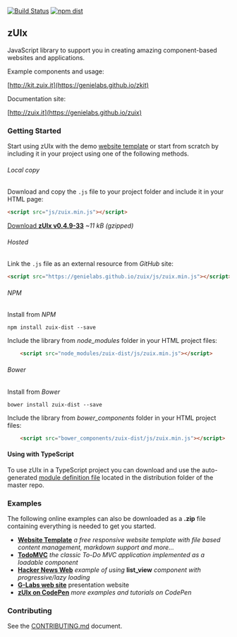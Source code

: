  [![Build Status](https://travis-ci.org/genielabs/zuix.svg?branch=master)](https://travis-ci.org/genielabs/zuix)
 [![npm dist](https://badge.fury.io/js/zuix-dist.svg)](https://badge.fury.io/js/zuix-dist)

## zUIx

JavaScript library to support you in creating amazing component-based
websites and applications.

Example components and usage:

[http://kit.zuix.it](https://genielabs.github.io/zkit)

Documentation site:

[http://zuix.it](https://genielabs.github.io/zuix)


### Getting Started

Start using zUIx with the demo [website template](https://github.com/genielabs/zuix-web-template)
or start from scratch by including it in your project using one of the following methods.

###### Local copy

Download and copy the `.js` file to your project folder and include it in your HTML page:

```html
<script src="js/zuix.min.js"></script>
```

[Download **zUIx v0.4.9-33**](https://genielabs.github.io/zuix/js/zuix.min.js)
*~11 kB (gzipped)*

###### Hosted

Link the `.js` file as an external resource from *GitHub* site:

```html
<script src="https://genielabs.github.io/zuix/js/zuix.min.js"></script>
```

###### NPM

Install from *NPM*

    npm install zuix-dist --save

Include the library from *node_modules* folder in your HTML project files:

```html
    <script src="node_modules/zuix-dist/js/zuix.min.js"></script>
```

###### Bower

Install from *Bower*

    bower install zuix-dist --save

Include the library from *bower_components* folder in your HTML project files:

```html
    <script src="bower_components/zuix-dist/js/zuix.min.js"></script>
```

#### Using with TypeScript

To use zUIx in a TypeScript project you can download and use the auto-generated
[module definition file](https://raw.githubusercontent.com/genielabs/zuix/master/dist/ts/zuix.d.ts)
located in the distribution folder of the master repo.

### Examples

The following online examples can also be downloaded as a **.zip** file
containing everything is needed to get you started.

- [**Website Template**](https://genielabs.github.io/zuix-web-template/)
*a free responsive website template with file based content management, markdown support and more...*
- [**TodoMVC**](https://genielabs.github.io/zuix-todomvc)
*the classic To-Do MVC application implemented as a loadable component*
- [**Hacker News Web**](https://genielabs.github.io/zuix-hackernews)
*example of using* **list_view** *component with progressive/lazy loading*
- [**G-Labs web site**](https://genielabs.github.io/glabs.it) presentation website
- [**zUIx on CodePen**](https://codepen.io/genielabs/)
*more examples and tutorials on CodePen*


### Contributing

See the [CONTRIBUTING.md](https://github.com/genielabs/zuix/blob/master/CONTRIBUTING.md) document.
